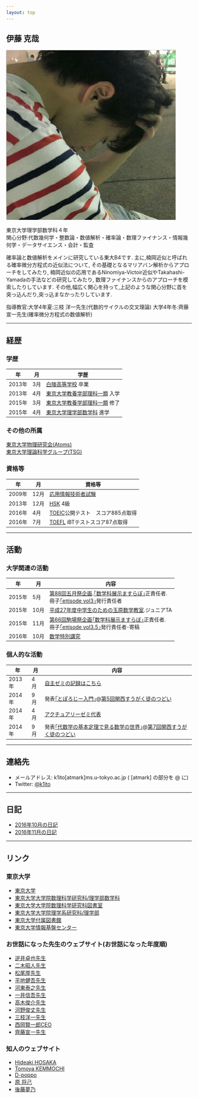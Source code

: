 ```yaml
---
layout: top
---
```


## 伊藤 克哉

<img class="profile-picture" src="k1ito.png">

東京大学理学部数学科４年  
関心分野:代数幾何学・整数論・数値解析・確率論・数理ファイナンス・情報幾何学・データサイエンス・会計・監査  

確率論と数値解析をメインに研究している東大B4です.
主に,楠岡近似と呼ばれる確率微分方程式の近似法について,
その基礎となるマリアバン解析からアプローチをしてみたり,
楠岡近似の応用であるNinomiya-Victoir近似やTakahashi-Yamadaの手法などの研究してみたり,
数理ファイナンスからのアプローチを模索したりしています.
その他,幅広く関心を持って,上記のような関心分野に首を突っ込んだり,突っ込まなかったりしています.

  
指導教官:大学4年夏:三枝 洋一先生(代数的サイクルの交叉理論)
大学4年冬:齊藤 宣一先生(確率微分方程式の数値解析)

---



## 経歴 <a name="history"></a>

### 学歴 

年|月|学歴
--|--|----
2013年|3月|[白陵高等学校](http://www.hakuryo.ed.jp/) 卒業
2013年|4月|[東京大学教養学部理科一類](http://www.c.u-tokyo.ac.jp/) 入学
2015年|3月|[東京大学教養学部理科一類](http://www.c.u-tokyo.ac.jp/) 修了
2015年|4月|[東京大学理学部数学科](http://www.ms.u-tokyo.ac.jp/index-j.html) 進学


### その他の所属
[東京大学物理研究会(Atoms)](http://ut-atoms.sakura.ne.jp/)  
[東京大学理論科学グループ(TSG)](http://www.tsg.ne.jp)


### 資格等

年|月|資格等
--|--|----
2009年|12月|[応用情報技術者試験](https://www.jitec.ipa.go.jp/1_11seido/ap.html)
2013年|12月|[HSK](https://www.hskj.jp/) 4級
2016年|4月|[TOEIC](http://www.toeic.or.jp/)公開テスト　スコア885点取得
2016年|7月|[TOEFL](https://www.ets.org/jp/toefl) iBTテストスコア87点取得



---


## 活動 <a name="works"></a>

### 大学関連の活動

年|月|内容
--|--|---
2015年| 5月|[第88回五月祭企画](http://gogatsusai.jp/88/visitor/).[｢数学科展示ますらぼ｣](http://gogatsusai.jp/88/visitor/event/detail/425)正責任者.<br>冊子[｢eπisode vol3｣](https://www.dropbox.com/s/32srb4oayhpwssz/main.pdf?dl=0)発行責任者
2015年|10月|[平成27年度中学生のための玉原数学教室](http://tambara.ms.u-tokyo.ac.jp/classroom_for_junior_highschool.html).ジュニアTA
2015年|11月|[第66回駒場祭企画](http://www.komabasai.net/66/visitor/)[｢数学科展示ますらぼ｣](http://www.komabasai.net/66/visitor/event/search/view/?id=731&area=indoor5)正責任者. <br>冊子[｢eπisode vol3.5｣](http://bit.ly/epiKF66)発行責任者･寄稿
2016年|10月|[数学特別講究](https://github.com/KatsuyaITO/NSofSDE)


### 個人的な活動

年|月|内容
--|--|----
2013年|4月|<a href="seminar.html">自主ゼミの記録はこちら</a>
2014年|9月|発表<a href="http://www.slideshare.net/k1ito/ss-39036481">｢とぽろじー入門｣</a>@<a href="http://kansaimath.tenasaku.com/?page_id=734">第5回関西すうがく徒のつどい</a>
2014年|4月|<a href="acu.html">アクチュアリーゼミ代表</a>
2014年|9月|発表<a href="http://togetter.com/li/878845">｢代数学の基本定理で見る数学の世界｣</a>@<a href="http://kansaimath.tenasaku.com/?page_id=1106">第7回関西すうがく徒のつどい</a>


---



## 連絡先 <a name="contact"></a>
- メールアドレス: k1ito[atmark]ms.u-tokyo.ac.jp ( [atmark] の部分を @ に)
- Twitter: <a href="https://twitter.com/k1ito">@k1ito</a>

---

## 日記  <a name="diary"></a>
- [2016年10月の日記](diary_2016_10.html)
- [2016年11月の日記](diary_2016_11.html)

---

## リンク <a name="link"></a>

### 東京大学
- <a href="http://www.u-tokyo.ac.jp/index_j.html" target="_blank">東京大学</a>
- <a href="http://www.ms.u-tokyo.ac.jp/index-j.html" target="_blank">東京大学大学院数理科学研究科/理学部数学科</a>
- <a href="http://www.ms.u-tokyo.ac.jp/library/" target="_blank">東京大学大学院数理科学研究科図書室</a>
- <a href="http://www.s.u-tokyo.ac.jp/index-ja_ip.html" target="_blank">東京大学大学院理学系研究科/理学部</a>
- <a href="http://www.lib.u-tokyo.ac.jp/" target="_blank">東京大学付属図書館</a>
- <a href="http://www.ecc.u-tokyo.ac.jp/" target="_blank">東京大学情報基盤センター</a>

### お世話になった先生のウェブサイト(お世話になった年度順)
- <a href="http://www.ms.u-tokyo.ac.jp/~sakasai/index-j.html" target="_blank">逆井卓也先生</a>
- <a href="http://www.ms.u-tokyo.ac.jp/~afutaki/welcome-jtodai.html" target="_blank">二木昭人先生</a>
- <a href="http://www.ms.u-tokyo.ac.jp/~matsuo/index-j.html" target="_blank">松尾厚先生</a>
- <a href="http://www.ms.u-tokyo.ac.jp/~hirachi/" target="_blank">平地健吾先生</a>
- <a href="http://www.ms.u-tokyo.ac.jp/~yasuyuki/" target="_blank">河東泰之先生</a>
- <a href="http://www.ms.u-tokyo.ac.jp/~ichii/" target="_blank">一井信吾先生</a>
- <a href="http://www.ms.u-tokyo.ac.jp/~stakagi/" target="_blank">高木俊介先生</a>
- <a href="http://www.ms.u-tokyo.ac.jp/~kohno/index_j.html" target="_blank">河野俊丈先生</a>
- <a href="http://www.ms.u-tokyo.ac.jp/~mieda/index-j.html" target="_blank">三枝洋一先生</a>
- <a href="https://about.me/kenichiro" target="_blank">西岡賢一郎CEO</a>
- <a href="http://www.infsup.jp/saito/" target="_blank">齊藤宣一先生</a>                                                                             

### 知人のウェブサイト
- <a href="http://www.ms.u-tokyo.ac.jp/~hosaka/" target="_blank">Hideaki HOSAKA</a>
- <a href="https://sites.google.com/site/tomoyakemmochi/" target="_blank">Tomoya KEMMOCHI</a>
- <a href="http://d-poppo.nazo.cc/" target="_blank">D-poppo</a>
- <a href="http://qnighy.github.io/" target="_blank">原 将己</a>
- <a href="http://www.misscolle.com/misstokyo2014/profile/1"  target="_blank">後藤夢乃</a>


